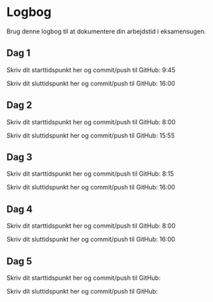 # Logbog
Brug denne logbog til at dokumentere din arbejdstid i eksamensugen.

## Dag 1
Skriv dit starttidspunkt her og commit/push til GitHub: 9:45

Skriv dit sluttidspunkt her og commit/push til GitHub: 16:00

## Dag 2
Skriv dit starttidspunkt her og commit/push til GitHub: 8:00

Skriv dit sluttidspunkt her og commit/push til GitHub: 15:55

## Dag 3
Skriv dit starttidspunkt her og commit/push til GitHub: 8:15

Skriv dit sluttidspunkt her og commit/push til GitHub: 16:00

## Dag 4
Skriv dit starttidspunkt her og commit/push til GitHub: 8:00

Skriv dit sluttidspunkt her og commit/push til GitHub: 16:00

## Dag 5
Skriv dit starttidspunkt her og commit/push til GitHub: 

Skriv dit sluttidspunkt her og commit/push til GitHub: 
